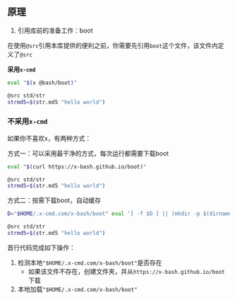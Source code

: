 ## 原理 

1. 引用库前的准备工作：boot

在使用`@src`引用本库提供的便利之前，你需要先引用`boot`这个文件，该文件内定义了`@src`

**采用`x-cmd`**

```bash
eval "$(x @bash/boot)"

@src std/str
strmd5=$(str.md5 "hello world")
```

### 不采用`x-cmd`

如果你不喜欢x，有两种方式：

方式一：可以采用最干净的方式，每次运行都需要下载boot

```bash
eval "$(curl https://x-bash.github.io/boot)"

@src std/str
strmd5=$(str.md5 "hello world")
```

方式二：按需下载boot，自动缓存

```bash
D="$HOME/.x-cmd.com/x-bash/boot" eval '[ -f $D ] || (mkdir -p $(dirname $D) && curl "https://x-bash.github.io/boot" >$D) && source $D'

@src std/str
strmd5=$(str.md5 "hello world")
```

首行代码完成如下操作：

1. 检测本地`"$HOME/.x-cmd.com/x-bash/boot"`是否存在
    - 如果该文件不存在，创建文件夹，并从`https://x-bash.github.io/boot`下载
2. 本地加载`"$HOME/.x-cmd.com/x-bash/boot"`
